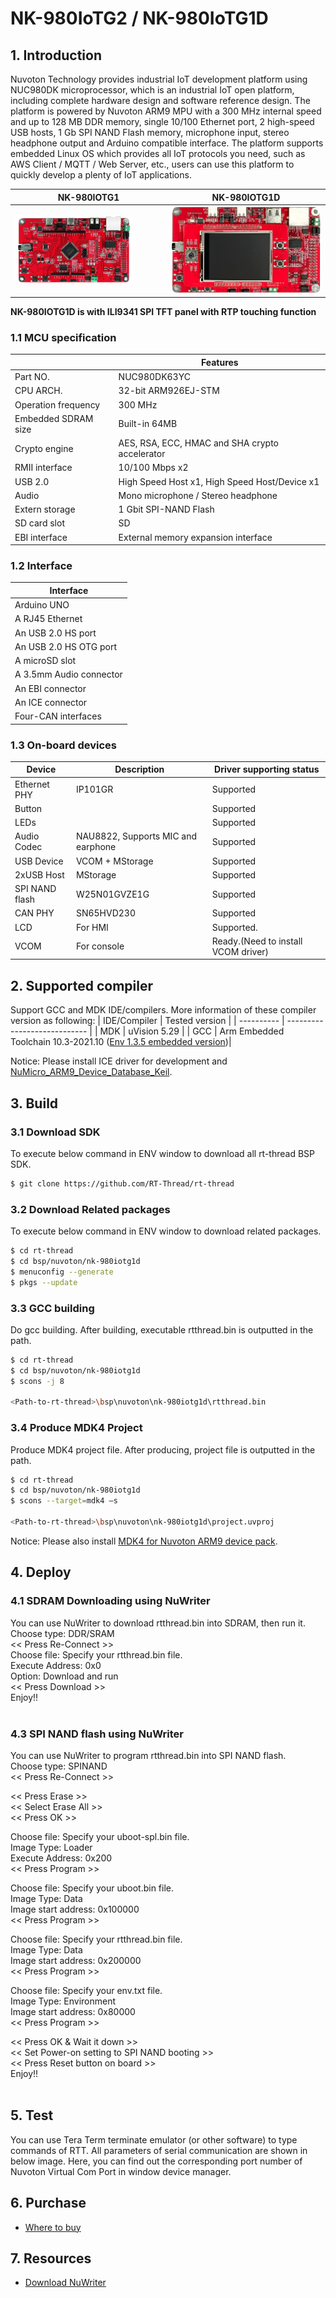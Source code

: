 # **NK-980IoTG2 / NK-980IoTG1D**

## 1. **Introduction**

 Nuvoton Technology provides industrial IoT development platform using NUC980DK microprocessor, which is an industrial IoT open platform, including complete hardware design and software reference design. The platform is powered by Nuvoton ARM9 MPU with a 300 MHz internal speed and up to 128 MB DDR memory, single 10/100 Ethernet port, 2 high-speed USB hosts, 1 Gb SPI NAND Flash memory, microphone input, stereo headphone output and Arduino compatible interface. The platform supports embedded Linux OS which provides all IoT protocols you need, such as AWS Client / MQTT / Web Server, etc., users can use this platform to quickly develop a plenty of IoT applications.

|NK-980IOTG1|NK-980IOTG1D|
|--|--|
|<img src="./figures/nk-980iotg1.png" alt="fishy" class="bg-primary" width="80%">|<img src="./figures/nk-980iotg1d.png" alt="fishy" class="bg-primary" width="100%">|

**NK-980IOTG1D is with ILI9341 SPI TFT panel with RTP touching function**

### 1.1 **MCU specification**

|  | Features |
| -- | -- |
| Part NO. | NUC980DK63YC  |
| CPU ARCH. | 32-bit ARM926EJ-STM |
| Operation frequency | 300 MHz |
| Embedded SDRAM size | Built-in 64MB |
| Crypto engine |  AES, RSA, ECC, HMAC and SHA crypto accelerator |
| RMII interface |  10/100 Mbps x2 |
| USB 2.0 |  High Speed Host x1, High Speed Host/Device x1 |
| Audio |  Mono microphone / Stereo headphone |
| Extern storage |  1 Gbit SPI-NAND Flash |
| SD card slot |  SD |
| EBI interface |  External memory expansion interface |

### 1.2 **Interface**

| Interface |
| -- |
| Arduino UNO |
| A RJ45 Ethernet |
| An USB 2.0 HS port |
| An USB 2.0 HS OTG port |
| A microSD slot |
| A 3.5mm Audio connector |
| An EBI connector |
| An ICE connector |
| Four-CAN interfaces |

### 1.3 **On-board devices**

| Device | Description | Driver supporting status |
| -- | -- | -- |
|Ethernet PHY | IP101GR | Supported |
|Button |  | Supported |
|LEDs |  | Supported |
|Audio Codec | NAU8822, Supports MIC and earphone | Supported |
|USB Device | VCOM + MStorage | Supported |
|2xUSB Host | MStorage | Supported |
|SPI NAND flash | W25N01GVZE1G | Supported |
|CAN PHY | SN65HVD230 | Supported |
|LCD | For HMI | Supported. |
|VCOM | For console | Ready.(Need to install VCOM driver) |

## 2. **Supported compiler**

Support GCC and MDK IDE/compilers. More information of these compiler version as following:
| IDE/Compiler  | Tested version            |
| ---------- | ---------------------------- |
| MDK        | uVision 5.29                 |
| GCC | Arm Embedded Toolchain 10.3-2021.10 ([Env 1.3.5 embedded version](https://github.com/RT-Thread/env-windows/archive/refs/tags/v1.3.5.zip))|

Notice: Please install ICE driver for development and [NuMicro_ARM9_Device_Database_Keil](https://www.nuvoton.com/resource-download.jsp?tp_GUID=SW1820201207155701).

## 3. **Build**

### 3.1 **Download SDK**

To execute below command in ENV window to download all rt-thread BSP SDK.

```bash
$ git clone https://github.com/RT-Thread/rt-thread
```

### 3.2 **Download Related packages**

To execute below command in ENV window to download related packages.

```bash
$ cd rt-thread
$ cd bsp/nuvoton/nk-980iotg1d
$ menuconfig --generate
$ pkgs --update
```

### 3.3 **GCC building**

Do gcc building. After building, executable rtthread.bin is outputted in the path.

```bash
$ cd rt-thread
$ cd bsp/nuvoton/nk-980iotg1d
$ scons -j 8

<Path-to-rt-thread>\bsp\nuvoton\nk-980iotg1d\rtthread.bin
```

### 3.4 **Produce MDK4 Project**

Produce MDK4 project file. After producing, project file is outputted in the path.

```bash
$ cd rt-thread
$ cd bsp/nuvoton/nk-980iotg1d
$ scons --target=mdk4 –s

<Path-to-rt-thread>\bsp\nuvoton\nk-980iotg1d\project.uvproj
```

Notice: Please also install [MDK4 for Nuvoton ARM9 device pack](https://www.nuvoton.com/resource-download.jsp?tp_GUID=SW1820201207155701).

## 4. **Deploy**

### 4.1 **SDRAM Downloading using NuWriter**

You can use NuWriter to download rtthread.bin into SDRAM, then run it.
<br>
Choose type: DDR/SRAM<br>
<< Press Re-Connect >><br>
Choose file: Specify your rtthread.bin file.<br>
Execute Address: 0x0<br>
Option: Download and run<br>
<< Press Download >><br>
Enjoy!! <br>
<br>

### 4.3 **SPI NAND flash using NuWriter**

You can use NuWriter to program rtthread.bin into SPI NAND flash.
<br>
Choose type: SPINAND<br>
<< Press Re-Connect >><br>

<< Press Erase >><br>
<< Select Erase All >><br>
<< Press OK >><br>

Choose file: Specify your uboot-spl.bin file.<br>
Image Type: Loader<br>
Execute Address: 0x200<br>
<< Press Program >><br>

Choose file: Specify your uboot.bin file.<br>
Image Type: Data<br>
Image start address: 0x100000<br>
<< Press Program >><br>

Choose file: Specify your rtthread.bin file.<br>
Image Type: Data<br>
Image start address: 0x200000<br>
<< Press Program >><br>

Choose file: Specify your env.txt file.<br>
Image Type: Environment<br>
Image start address: 0x80000<br>
<< Press Program >><br>

<< Press OK & Wait it down >><br>
<< Set Power-on setting to SPI NAND booting >><br>
<< Press Reset button on board >><br>
Enjoy!! <br>
<br>

## 5. **Test**

You can use Tera Term terminate emulator (or other software) to type commands of RTT. All parameters of serial communication are shown in below image. Here, you can find out the corresponding port number of Nuvoton Virtual Com Port in window device manager.

## 6. **Purchase**

* [Where to buy][1]

## 7. **Resources**

* [Download NuWriter][2]

  [1]: https://www.nuvoton.com/products/iot-solution/iot-platform/numaker-iiot-nuc980g1/?tab=5
  [2]: https://github.com/OpenNuvoton/NUC980_NuWriter
